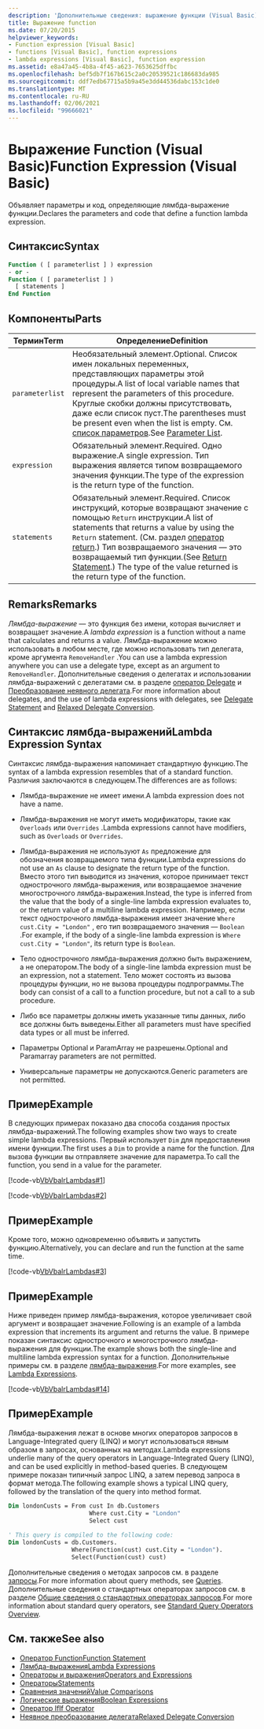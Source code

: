 ```yaml
---
description: 'Дополнительные сведения: выражение функции (Visual Basic)'
title: Выражение function
ms.date: 07/20/2015
helpviewer_keywords:
- Function expression [Visual Basic]
- functions [Visual Basic], function expressions
- lambda expressions [Visual Basic], function expression
ms.assetid: e8a47a45-4b8a-4f45-a623-7653625dffbc
ms.openlocfilehash: bef5db7f167b615c2a0c20539521c186683da985
ms.sourcegitcommit: ddf7edb67715a5b9a45e3dd44536dabc153c1de0
ms.translationtype: MT
ms.contentlocale: ru-RU
ms.lasthandoff: 02/06/2021
ms.locfileid: "99666021"
---
```

# <a name="function-expression-visual-basic"></a><span data-ttu-id="b9687-103">Выражение Function (Visual Basic)</span><span class="sxs-lookup"><span data-stu-id="b9687-103">Function Expression (Visual Basic)</span></span>

<span data-ttu-id="b9687-104">Объявляет параметры и код, определяющие лямбда-выражение функции.</span><span class="sxs-lookup"><span data-stu-id="b9687-104">Declares the parameters and code that define a function lambda expression.</span></span>  
  
## <a name="syntax"></a><span data-ttu-id="b9687-105">Синтаксис</span><span class="sxs-lookup"><span data-stu-id="b9687-105">Syntax</span></span>  
  
```vb  
Function ( [ parameterlist ] ) expression  
- or -  
Function ( [ parameterlist ] )  
  [ statements ]  
End Function  
```  
  
## <a name="parts"></a><span data-ttu-id="b9687-106">Компоненты</span><span class="sxs-lookup"><span data-stu-id="b9687-106">Parts</span></span>  
  
|<span data-ttu-id="b9687-107">Термин</span><span class="sxs-lookup"><span data-stu-id="b9687-107">Term</span></span>|<span data-ttu-id="b9687-108">Определение</span><span class="sxs-lookup"><span data-stu-id="b9687-108">Definition</span></span>|  
|---|---|  
|`parameterlist`|<span data-ttu-id="b9687-109">Необязательный элемент.</span><span class="sxs-lookup"><span data-stu-id="b9687-109">Optional.</span></span> <span data-ttu-id="b9687-110">Список имен локальных переменных, представляющих параметры этой процедуры.</span><span class="sxs-lookup"><span data-stu-id="b9687-110">A list of local variable names that represent the parameters of this procedure.</span></span> <span data-ttu-id="b9687-111">Круглые скобки должны присутствовать, даже если список пуст.</span><span class="sxs-lookup"><span data-stu-id="b9687-111">The parentheses must be present even when the list is empty.</span></span> <span data-ttu-id="b9687-112">См. [список параметров](../statements/parameter-list.md).</span><span class="sxs-lookup"><span data-stu-id="b9687-112">See [Parameter List](../statements/parameter-list.md).</span></span>|  
|`expression`|<span data-ttu-id="b9687-113">Обязательный элемент.</span><span class="sxs-lookup"><span data-stu-id="b9687-113">Required.</span></span> <span data-ttu-id="b9687-114">Одно выражение.</span><span class="sxs-lookup"><span data-stu-id="b9687-114">A single expression.</span></span> <span data-ttu-id="b9687-115">Тип выражения является типом возвращаемого значения функции.</span><span class="sxs-lookup"><span data-stu-id="b9687-115">The type of the expression is the return type of the function.</span></span>|  
|`statements`|<span data-ttu-id="b9687-116">Обязательный элемент.</span><span class="sxs-lookup"><span data-stu-id="b9687-116">Required.</span></span> <span data-ttu-id="b9687-117">Список инструкций, которые возвращают значение с помощью `Return` инструкции.</span><span class="sxs-lookup"><span data-stu-id="b9687-117">A list of statements that returns a value by using the `Return` statement.</span></span> <span data-ttu-id="b9687-118">(См. раздел [оператор return](../statements/return-statement.md).) Тип возвращаемого значения — это возвращаемый тип функции.</span><span class="sxs-lookup"><span data-stu-id="b9687-118">(See [Return Statement](../statements/return-statement.md).) The type of the value returned is the return type of the function.</span></span>|  
  
## <a name="remarks"></a><span data-ttu-id="b9687-119">Remarks</span><span class="sxs-lookup"><span data-stu-id="b9687-119">Remarks</span></span>  

 <span data-ttu-id="b9687-120">*Лямбда-выражение* — это функция без имени, которая вычисляет и возвращает значение.</span><span class="sxs-lookup"><span data-stu-id="b9687-120">A *lambda expression* is a function without a name that calculates and returns a value.</span></span> <span data-ttu-id="b9687-121">Лямбда-выражение можно использовать в любом месте, где можно использовать тип делегата, кроме аргумента `RemoveHandler` .</span><span class="sxs-lookup"><span data-stu-id="b9687-121">You can use a lambda expression anywhere you can use a delegate type, except as an argument to `RemoveHandler`.</span></span> <span data-ttu-id="b9687-122">Дополнительные сведения о делегатах и использовании лямбда-выражений с делегатами см. в разделе [оператор Delegate](../statements/delegate-statement.md) и [Преобразование неявного делегата](../../programming-guide/language-features/delegates/relaxed-delegate-conversion.md).</span><span class="sxs-lookup"><span data-stu-id="b9687-122">For more information about delegates, and the use of lambda expressions with delegates, see [Delegate Statement](../statements/delegate-statement.md) and [Relaxed Delegate Conversion](../../programming-guide/language-features/delegates/relaxed-delegate-conversion.md).</span></span>  
  
## <a name="lambda-expression-syntax"></a><span data-ttu-id="b9687-123">Синтаксис лямбда-выражений</span><span class="sxs-lookup"><span data-stu-id="b9687-123">Lambda Expression Syntax</span></span>  

 <span data-ttu-id="b9687-124">Синтаксис лямбда-выражения напоминает стандартную функцию.</span><span class="sxs-lookup"><span data-stu-id="b9687-124">The syntax of a lambda expression resembles that of a standard function.</span></span> <span data-ttu-id="b9687-125">Различия заключаются в следующем.</span><span class="sxs-lookup"><span data-stu-id="b9687-125">The differences are as follows:</span></span>  
  
- <span data-ttu-id="b9687-126">Лямбда-выражение не имеет имени.</span><span class="sxs-lookup"><span data-stu-id="b9687-126">A lambda expression does not have a name.</span></span>  
  
- <span data-ttu-id="b9687-127">Лямбда-выражения не могут иметь модификаторы, такие как `Overloads` или `Overrides` .</span><span class="sxs-lookup"><span data-stu-id="b9687-127">Lambda expressions cannot have modifiers, such as `Overloads` or `Overrides`.</span></span>  
  
- <span data-ttu-id="b9687-128">Лямбда-выражения не используют `As` предложение для обозначения возвращаемого типа функции.</span><span class="sxs-lookup"><span data-stu-id="b9687-128">Lambda expressions do not use an `As` clause to designate the return type of the function.</span></span> <span data-ttu-id="b9687-129">Вместо этого тип выводится из значения, которое принимает текст однострочного лямбда-выражения, или возвращаемое значение многострочного лямбда-выражения.</span><span class="sxs-lookup"><span data-stu-id="b9687-129">Instead, the type is inferred from the value that the body of a single-line lambda expression evaluates to, or the return value of a multiline lambda expression.</span></span> <span data-ttu-id="b9687-130">Например, если текст однострочного лямбда-выражения имеет значение `Where cust.City = "London"` , его тип возвращаемого значения — `Boolean` .</span><span class="sxs-lookup"><span data-stu-id="b9687-130">For example, if the body of a single-line lambda expression is `Where cust.City = "London"`, its return type is `Boolean`.</span></span>  
  
- <span data-ttu-id="b9687-131">Тело однострочного лямбда-выражения должно быть выражением, а не оператором.</span><span class="sxs-lookup"><span data-stu-id="b9687-131">The body of a single-line lambda expression must be an expression, not a statement.</span></span> <span data-ttu-id="b9687-132">Тело может состоять из вызова процедуры функции, но не вызова процедуры подпрограммы.</span><span class="sxs-lookup"><span data-stu-id="b9687-132">The body can consist of a call to a function procedure, but not a call to a sub procedure.</span></span>  
  
- <span data-ttu-id="b9687-133">Либо все параметры должны иметь указанные типы данных, либо все должны быть выведены.</span><span class="sxs-lookup"><span data-stu-id="b9687-133">Either all parameters must have specified data types or all must be inferred.</span></span>  
  
- <span data-ttu-id="b9687-134">Параметры Optional и ParamArray не разрешены.</span><span class="sxs-lookup"><span data-stu-id="b9687-134">Optional and Paramarray parameters are not permitted.</span></span>  
  
- <span data-ttu-id="b9687-135">Универсальные параметры не допускаются.</span><span class="sxs-lookup"><span data-stu-id="b9687-135">Generic parameters are not permitted.</span></span>  
  
## <a name="example"></a><span data-ttu-id="b9687-136">Пример</span><span class="sxs-lookup"><span data-stu-id="b9687-136">Example</span></span>  

 <span data-ttu-id="b9687-137">В следующих примерах показано два способа создания простых лямбда-выражений.</span><span class="sxs-lookup"><span data-stu-id="b9687-137">The following examples show two ways to create simple lambda expressions.</span></span> <span data-ttu-id="b9687-138">Первый использует `Dim` для предоставления имени функции.</span><span class="sxs-lookup"><span data-stu-id="b9687-138">The first uses a `Dim` to provide a name for the function.</span></span> <span data-ttu-id="b9687-139">Для вызова функции вы отправляете значение для параметра.</span><span class="sxs-lookup"><span data-stu-id="b9687-139">To call the function, you send in a value for the parameter.</span></span>  
  
 [!code-vb[VbVbalrLambdas#1](~/samples/snippets/visualbasic/VS_Snippets_VBCSharp/VbVbalrLambdas/VB/Class1.vb#1)]  
  
 [!code-vb[VbVbalrLambdas#2](~/samples/snippets/visualbasic/VS_Snippets_VBCSharp/VbVbalrLambdas/VB/Class1.vb#2)]  
  
## <a name="example"></a><span data-ttu-id="b9687-140">Пример</span><span class="sxs-lookup"><span data-stu-id="b9687-140">Example</span></span>  

 <span data-ttu-id="b9687-141">Кроме того, можно одновременно объявить и запустить функцию.</span><span class="sxs-lookup"><span data-stu-id="b9687-141">Alternatively, you can declare and run the function at the same time.</span></span>  
  
 [!code-vb[VbVbalrLambdas#3](~/samples/snippets/visualbasic/VS_Snippets_VBCSharp/VbVbalrLambdas/VB/Class1.vb#3)]  
  
## <a name="example"></a><span data-ttu-id="b9687-142">Пример</span><span class="sxs-lookup"><span data-stu-id="b9687-142">Example</span></span>  

 <span data-ttu-id="b9687-143">Ниже приведен пример лямбда-выражения, которое увеличивает свой аргумент и возвращает значение.</span><span class="sxs-lookup"><span data-stu-id="b9687-143">Following is an example of a lambda expression that increments its argument and returns the value.</span></span> <span data-ttu-id="b9687-144">В примере показан синтаксис однострочного и многострочного лямбда-выражения для функции.</span><span class="sxs-lookup"><span data-stu-id="b9687-144">The example shows both the single-line and multiline lambda expression syntax for a function.</span></span> <span data-ttu-id="b9687-145">Дополнительные примеры см. в разделе [лямбда-выражения](../../programming-guide/language-features/procedures/lambda-expressions.md).</span><span class="sxs-lookup"><span data-stu-id="b9687-145">For more examples, see [Lambda Expressions](../../programming-guide/language-features/procedures/lambda-expressions.md).</span></span>  
  
 [!code-vb[VbVbalrLambdas#14](~/samples/snippets/visualbasic/VS_Snippets_VBCSharp/VbVbalrLambdas/VB/Class1.vb#14)]  
  
## <a name="example"></a><span data-ttu-id="b9687-146">Пример</span><span class="sxs-lookup"><span data-stu-id="b9687-146">Example</span></span>  

 <span data-ttu-id="b9687-147">Лямбда-выражения лежат в основе многих операторов запросов в Language-Integrated query (LINQ) и могут использоваться явным образом в запросах, основанных на методах.</span><span class="sxs-lookup"><span data-stu-id="b9687-147">Lambda expressions underlie many of the query operators in Language-Integrated Query (LINQ), and can be used explicitly in method-based queries.</span></span> <span data-ttu-id="b9687-148">В следующем примере показан типичный запрос LINQ, а затем перевод запроса в формат метода.</span><span class="sxs-lookup"><span data-stu-id="b9687-148">The following example shows a typical LINQ query, followed by the translation of the query into method format.</span></span>  
  
```vb  
Dim londonCusts = From cust In db.Customers  
                       Where cust.City = "London"  
                       Select cust  
  
' This query is compiled to the following code:  
Dim londonCusts = db.Customers.  
                  Where(Function(cust) cust.City = "London").  
                  Select(Function(cust) cust)  
```  
  
 <span data-ttu-id="b9687-149">Дополнительные сведения о методах запросов см. в разделе [запросы](../queries/index.md).</span><span class="sxs-lookup"><span data-stu-id="b9687-149">For more information about query methods, see [Queries](../queries/index.md).</span></span> <span data-ttu-id="b9687-150">Дополнительные сведения о стандартных операторах запросов см. в разделе [Общие сведения о стандартных операторах запросов](../../programming-guide/concepts/linq/standard-query-operators-overview.md).</span><span class="sxs-lookup"><span data-stu-id="b9687-150">For more information about standard query operators, see [Standard Query Operators Overview](../../programming-guide/concepts/linq/standard-query-operators-overview.md).</span></span>  
  
## <a name="see-also"></a><span data-ttu-id="b9687-151">См. также</span><span class="sxs-lookup"><span data-stu-id="b9687-151">See also</span></span>

- [<span data-ttu-id="b9687-152">Оператор Function</span><span class="sxs-lookup"><span data-stu-id="b9687-152">Function Statement</span></span>](../statements/function-statement.md)
- [<span data-ttu-id="b9687-153">Лямбда-выражения</span><span class="sxs-lookup"><span data-stu-id="b9687-153">Lambda Expressions</span></span>](../../programming-guide/language-features/procedures/lambda-expressions.md)
- [<span data-ttu-id="b9687-154">Операторы и выражения</span><span class="sxs-lookup"><span data-stu-id="b9687-154">Operators and Expressions</span></span>](../../programming-guide/language-features/operators-and-expressions/index.md)
- [<span data-ttu-id="b9687-155">Операторы</span><span class="sxs-lookup"><span data-stu-id="b9687-155">Statements</span></span>](../../programming-guide/language-features/statements.md)
- [<span data-ttu-id="b9687-156">Сравнения значений</span><span class="sxs-lookup"><span data-stu-id="b9687-156">Value Comparisons</span></span>](../../programming-guide/language-features/operators-and-expressions/value-comparisons.md)
- [<span data-ttu-id="b9687-157">Логические выражения</span><span class="sxs-lookup"><span data-stu-id="b9687-157">Boolean Expressions</span></span>](../../programming-guide/language-features/operators-and-expressions/boolean-expressions.md)
- [<span data-ttu-id="b9687-158">Оператор If</span><span class="sxs-lookup"><span data-stu-id="b9687-158">If Operator</span></span>](if-operator.md)
- [<span data-ttu-id="b9687-159">Неявное преобразование делегата</span><span class="sxs-lookup"><span data-stu-id="b9687-159">Relaxed Delegate Conversion</span></span>](../../programming-guide/language-features/delegates/relaxed-delegate-conversion.md)
